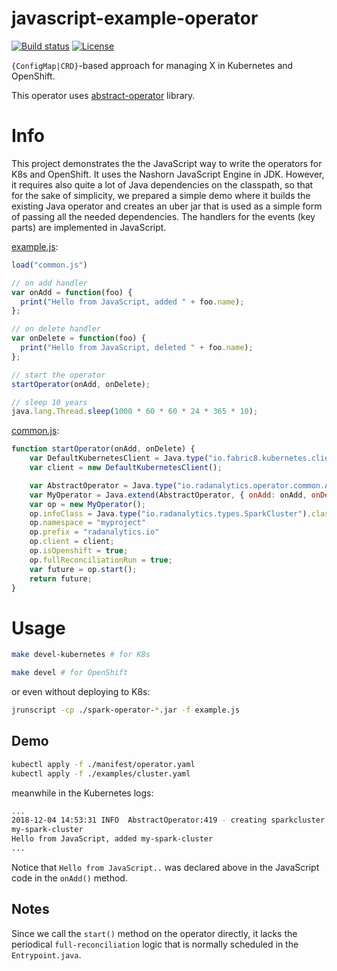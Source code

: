 # javascript-example-operator

[![Build status](https://travis-ci.org/jvm-operators/javascript-example-operator.svg?branch=master)](https://travis-ci.org/jvm-operators/javascript-example-operator)
[![License](https://img.shields.io/badge/license-Apache--2.0-blue.svg)](http://www.apache.org/licenses/LICENSE-2.0)

`{ConfigMap|CRD}`-based approach for managing X in Kubernetes and OpenShift.

This operator uses [abstract-operator](https://github.com/jvm-operators/abstract-operator) library.

# Info
This project demonstrates the the JavaScript way to write the operators for K8s and OpenShift. It uses the Nashorn
JavaScript Engine in JDK. However, it requires also quite a lot of Java dependencies on the classpath, so that for the
sake of simplicity, we prepared a simple demo where it builds the existing Java operator and creates an uber jar that
is used as a simple form of passing all the needed dependencies. The handlers for the events (key parts)
are implemented in JavaScript.


[example.js](./example.js):
```javascript
load("common.js")

// on add handler
var onAdd = function(foo) {
  print("Hello from JavaScript, added " + foo.name);
};

// on delete handler
var onDelete = function(foo) {
  print("Hello from JavaScript, deleted " + foo.name);
};

// start the operator
startOperator(onAdd, onDelete);

// sleep 10 years
java.lang.Thread.sleep(1000 * 60 * 60 * 24 * 365 * 10);
```

[common.js](./common.js):
```javascript
function startOperator(onAdd, onDelete) {
    var DefaultKubernetesClient = Java.type("io.fabric8.kubernetes.client.DefaultKubernetesClient");
    var client = new DefaultKubernetesClient();

    var AbstractOperator = Java.type("io.radanalytics.operator.common.AbstractOperator");
    var MyOperator = Java.extend(AbstractOperator, { onAdd: onAdd, onDelete: onDelete });
    var op = new MyOperator();
    op.infoClass = Java.type("io.radanalytics.types.SparkCluster").class;
    op.namespace = "myproject"
    op.prefix = "radanalytics.io"
    op.client = client;
    op.isOpenshift = true;
    op.fullReconciliationRun = true;
    var future = op.start();
    return future;
}
```

# Usage

```bash
make devel-kubernetes # for K8s
```

```bash
make devel # for OpenShift
```

or even without deploying to K8s:
```bash
jrunscript -cp ./spark-operator-*.jar -f example.js
```

## Demo

```bash
kubectl apply -f ./manifest/operator.yaml
kubectl apply -f ./examples/cluster.yaml
```

meanwhile in the Kubernetes logs:
```bash
...
2018-12-04 14:53:31 INFO  AbstractOperator:419 - creating sparkcluster:  
my-spark-cluster
Hello from JavaScript, added my-spark-cluster
...
```
Notice that `Hello from JavaScript..` was declared above in the JavaScript code in the `onAdd()` method.


## Notes
Since we call the `start()` method on the operator directly, it lacks the periodical `full-reconciliation`
logic that is normally scheduled in the `Entrypoint.java`. 
